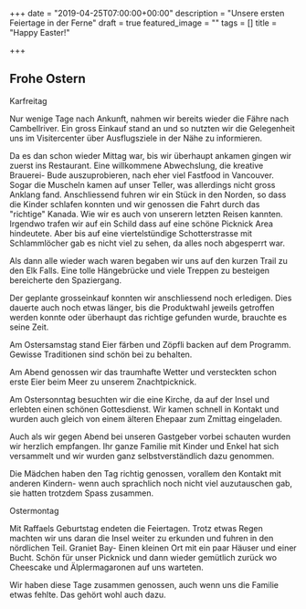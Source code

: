 +++
date = "2019-04-25T07:00:00+00:00"
description = "Unsere ersten Feiertage in der Ferne"
draft = true
featured_image = ""
tags = []
title = "Happy Easter!"

+++
## Frohe Ostern

Karfreitag

Nur wenige Tage nach Ankunft, nahmen wir bereits wieder die Fähre nach Cambellriver. Ein gross Einkauf stand an und so nutzten wir die Gelegenheit uns im Visitercenter über Ausflugsziele in der Nähe zu informieren.

Da es dan schon wieder Mittag war, bis wir überhaupt ankamen gingen wir zuerst ins Restaurant. Eine willkommene Abwechslung, die kreative Brauerei- Bude auszuprobieren, nach eher viel Fastfood in Vancouver. Sogar die Muscheln kamen auf unser Teller, was allerdings nicht gross Anklang fand. Anschliessend fuhren wir ein Stück in den Norden, so dass die Kinder schlafen konnten und wir genossen die Fahrt durch das "richtige" Kanada. Wie wir es auch von unserern letzten Reisen kannten. Irgendwo trafen wir auf ein Schild dass auf eine schöne Picknick Area hindeutete. Aber bis auf eine viertelstündige Schotterstrasse mit Schlammlöcher gab es nicht viel zu sehen, da alles noch abgesperrt war.

Als dann alle wieder wach waren begaben wir uns auf den kurzen Trail zu den Elk Falls. Eine tolle Hängebrücke und viele Treppen zu besteigen bereicherte den Spaziergang.

Der geplante grosseinkauf konnten wir anschliessend noch erledigen. Dies dauerte auch noch etwas länger, bis die Produktwahl jeweils getroffen werden konnte oder überhaupt das richtige gefunden wurde, brauchte es seine Zeit.

Am Ostersamstag stand Eier färben und Zöpfli backen auf dem Programm. Gewisse Traditionen sind schön bei zu behalten.

Am Abend genossen wir das traumhafte Wetter und versteckten schon erste Eier beim Meer zu unserem Znachtpicknick.

Am Ostersonntag besuchten wir die eine Kirche, da auf der Insel und erlebten einen schönen Gottesdienst. Wir kamen schnell in Kontakt und wurden auch gleich von einem älteren Ehepaar zum Zmittag eingeladen. 

Auch als wir gegen Abend bei unseren Gastgeber vorbei schauten wurden wir herzlich empfangen. Ihr ganze Familie mit Kinder und Enkel hat sich versammelt und wir wurden ganz selbstverständlich dazu genommen.

Die Mädchen haben den Tag richtig genossen, vorallem den Kontakt mit anderen Kindern- wenn auch sprachlich noch nicht viel auzutauschen gab, sie hatten trotzdem Spass zusammen.

Ostermontag

Mit Raffaels Geburtstag endeten die Feiertagen. Trotz etwas Regen machten wir uns daran die Insel weiter zu erkunden und fuhren in den nördlichen Teil. Graniet Bay- Einen kleinen Ort mit ein paar Häuser und einer Bucht. Schön für unser Picknick und dann wieder gemütlich zurück wo Cheescake und Älplermagaronen auf uns warteten.

Wir haben diese Tage zusammen genossen, auch wenn uns die Familie etwas fehlte. Das gehört wohl auch dazu.